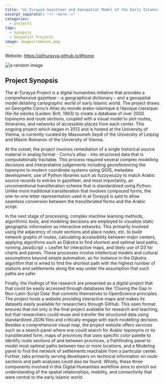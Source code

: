 ```yaml
---
title: "al-Ṯurayyā Gazetteer and Geospatial Model of the Early Islamic World"
excerpt_separator: "<!--more-->"
categories:
  - project1
tags:
  - Synopsis
  - Gespatial Projects
image: images/romanov.png
---
```

Website: https://althurayya.github.io/#home

![a random image]({{site.baseurl}}images/Banner.png)

## Project Synopsis

The al-Ṯurayyā Project is a digital humanities initiative that provides a comprehensive gazetteer – a geographical dictionary – and a geospatial model detailing cartographic world of early Islamic world. The project draws on Georgette Cornu’s Atlas du monde arabo-islamique à l’époque classique: IXe-Xe siècles (Leiden: Brill, 1983) to create a database of over 2000 toponyms and route sections, coupled with a visual model to plot routes, itineraries, and networks of accessible places from each center. This ongoing project which began in 2013 and is hosted at the University of Vienna, is currently curated by Masoumeh Seydi of the University of Leipzig and Maxim Romanov of the University of Vienna. 

At the outset, the project involves remediation of a single historical source material in analog format - Cornu’s atlas - into structured data that is computationally tractable. This process required several complex modelling decisions and interpretative judgements including georeferencing the toponyms to modern coordinate systems using QGIS, metadata development, use of Python libraries such as fuzzywuzzy to match Arabic source records to entries in gazetteer, and most importantly, an unconventional transliteration scheme that is standardized using Python. Unlike more traditional transliteration that involves compound forms, the one-to-one letter representation used in al-Ṯurayyā is said to allow seamless conversion between the transliterated forms and the Arabic script. 

In the next stage of processing, complex machine learning methods, algorithmic tools, and modeling decisions are employed to visualize static geographic information as interactive networks. This primarily involved using the adjacency of route sections and place nodes, etc. to build network graphs of routes, calculating accessibility between major centers, applying algorithms such as Dijkstra to find shortest and optimal land paths, running JavaScript + Leaflet for interactive maps, and likely use of D3 for charts and panels. These processes involve intellectual models and cultural assumptions beyond simple automation, as for instance in the Dijkstra algorithm that is wired to find the shortest path with the highest number of stations and settlements along the way under the assumption that such paths are safer.  

Finally, the findings of the research are presented as a digital project that that could be easily accessed through databases like ‘Closing the Gap in Non-Latin-Script Data’ that commits themselves to OpenScience principles. The project hosts a website providing interactive maps and makes its datasets easily available for researchers through GitHub. This open format ensures that not only is the final project available for research and teaching, but that researchers could reuse and transfer the structured data using standardized JSON files and critically engage with each modelling decision. Besides a comprehensive visual map, the project website offers services such as a search panel where one could search for Arabic toponyms or its transliterated form, maps of provinces that uses specific color palette to identify route sections of and between provinces, a Pathfinding panel to model most optimal paths between two or more locations, and a Modeling panel to find the network of settlements reachable from a particular center. Further, tabs primarily serving developers on technical information on route sections and path analyses could also be found. Wholly, these three components involved in this Digital Humanities workflow aims to enrich our understanding of the spatial relationships, mobility, and connectivity that were central to the early Islamic world.
